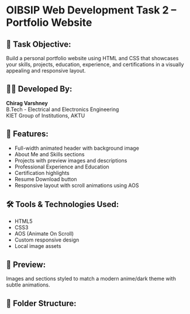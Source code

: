 # OIBSIP Web Development Task 2 – Portfolio Website

## 📌 Task Objective:
Build a personal portfolio website using HTML and CSS that showcases your skills, projects, education, experience, and certifications in a visually appealing and responsive layout.

## 🧑‍💻 Developed By:
**Chirag Varshney**  
B.Tech - Electrical and Electronics Engineering  
KIET Group of Institutions, AKTU

## 🎯 Features:
- Full-width animated header with background image
- About Me and Skills sections
- Projects with preview images and descriptions
- Professional Experience and Education
- Certification highlights
- Resume Download button
- Responsive layout with scroll animations using AOS

## 🛠 Tools & Technologies Used:
- HTML5  
- CSS3  
- AOS (Animate On Scroll)  
- Custom responsive design  
- Local image assets

## 📸 Preview:
Images and sections styled to match a modern anime/dark theme with subtle animations.

## 📂 Folder Structure:

